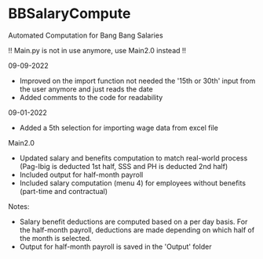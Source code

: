 # BBSalaryCompute
Automated Computation for Bang Bang Salaries

!! Main.py is not in use anymore, use Main2.0 instead !!

09-09-2022
- Improved on the import function not needed the '15th or 30th' input from the user anymore and just reads the date
- Added comments to the code for readability 

09-01-2022
- Added a 5th selection for importing wage data from excel file

Main2.0
- Updated salary and benefits computation to match real-world process (Pag-Ibig is deducted 1st half, SSS and PH is deducted 2nd half)
- Included output for half-month payroll
- Included salary computation (menu 4) for employees without benefits (part-time and contractual)

Notes: 
- Salary benefit deductions are computed based on a per day basis. For the half-month payroll, deductions are made depending on which half of the month is selected. 
- Output for half-month payroll is saved in the 'Output' folder
